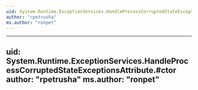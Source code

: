 ```yaml
---
uid: System.Runtime.ExceptionServices.HandleProcessCorruptedStateExceptionsAttribute
author: "rpetrusha"
ms.author: "ronpet"
---
```


---
uid: System.Runtime.ExceptionServices.HandleProcessCorruptedStateExceptionsAttribute.#ctor
author: "rpetrusha"
ms.author: "ronpet"
---
